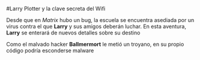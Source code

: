 
#Larry Plotter y la clave secreta del Wifi

Desde que en *Matrix* hubo un bug, la escuela se encuentra asediada por un virus contra el que **Larry** y sus amigos deberán luchar.
En esta aventura, **Larry** se enterará de nuevos detalles sobre su destino

Como el malvado hacker **Ballmermort** le metió un troyano, en su propio código podría esconderse malware
